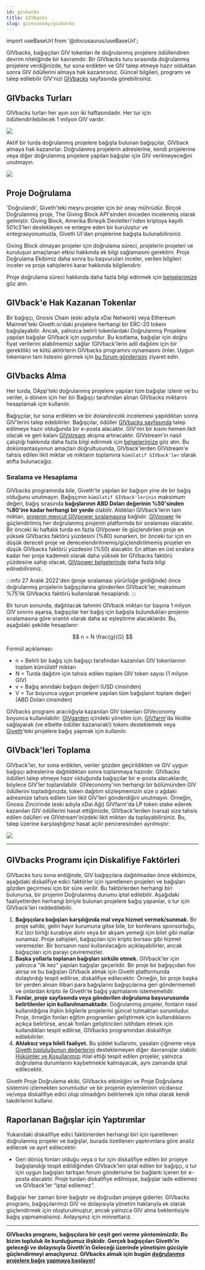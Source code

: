 ```yaml
---
id: givbacks
title: GIVbacks
slug: giveconomy/givbacks
---
```

import useBaseUrl from '@docusaurus/useBaseUrl';

GIVbacks, bağışçıları GIV tokenları ile doğrulanmış projelere ödüllendiren devrim niteliğinde bir kavramdır. Bir GIVbacks turu sırasında doğrulanmış projelere verdiğinizde, tur sona erdikten ve GIV talep etmeye hazır olduktan sonra GIV ödüllerini almaya hak kazanırsınız. Güncel bilgileri, programı ve talep edilebilir GIV'nizi [GIVbacks](https://giveth.io/givbacks) sayfasında görebilirsiniz.

## GIVbacks Turları
GIVbacks turları her ayın son iki haftasındadır. Her tur için ödüllendirilebilecek 1 milyon GIV vardır.

![](https://i.imgur.com/aqqydX7.png)

Aktif bir turda doğrulanmış projelere bağışta bulunan bağışçılar, GIVback almaya hak kazanırlar. Doğrulanmış projelerin adreslerine, kendi projelerine veya diğer doğrulanmış projelere yapılan bağışlar için GIV verilmeyeceğini unutmayın.

![](https://i.imgur.com/Dhk3TV7.png)


## Proje Doğrulama
'Doğrulandı', Giveth'teki meşru projeler için bir onay mührüdür. Birçok Doğrulanmış proje, The Giving Block API'sinden önceden incelenmiş olarak gelmiştir. Giving Block, Amerika Birleşik Devletleri'nden kriptoya kayıtlı 501c3'leri destekleyen ve entegre eden bir kuruluştur ve entegrasyonumuzla, Giveth UI'dan projelerine bağışta bulunabilirsiniz.

Giving Block olmayan projeler için doğrulama süreci, projelerin projeleri ve kuruluşun amaçlanan etkisi hakkında ek bilgi sağlamasını gerektirir. Proje Doğrulama Ekibimiz daha sonra bu başvuruları inceler, verilen bilgileri inceler ve proje sahiplerini karar hakkında bilgilendirir.

Proje doğrulama süreci hakkında daha fazla bilgi edinmek için [belgelerimize](./projectVerification.md) göz atın.

## GIVback'e Hak Kazanan Tokenlar

Bir bağışçı, Gnosis Chain (eski adıyla xDai Network) veya Ethereum Mainnet'teki Giveth.io'daki projelere herhangi bir ERC-20 tokenı bağışlayabilir. Ancak, yalnızca belirli tokenlardaki Doğrulanmış Projelere yapılan bağışlar GIVback için uygundur. Bu kısıtlama, bağışlar için doğru fiyat verilerini alabilmemizi sağlar (GIVback'lerin adil dağılımı için bir gereklilik) ve kötü aktörlerin GIVbacks programını oynamasını önler. Uygun tokenların tam listesini görmek için [bu forum gönderisini](https://forum.giveth.io/t/givbacks-token-list/253) ziyaret edin.

## GIVbacks Alma
Her turda, DApp'teki doğrulanmış projelere yapılan tüm bağışlar izlenir ve bu veriler, o dönem için her bir Bağışçı tarafından alınan GIVbacks miktarını hesaplamak için kullanılır.

Bağışçılar, tur sona erdikten ve bir dolandırıcılık incelemesi yapıldıktan sonra GIV'lerini talep edebilirler. Bağışçılar, ödüller [GIVbacks sayfasında](https://giveth.io/givbacks) talep edilmeye hazır olduğunda bir e-posta alacaktır. GIV'nin bir kısmı hemen likit olacak ve geri kalanı [GIVstream](https://giveth.io/givstream) akışına artıracaktır. GIVstream'in nasıl çalıştığı hakkında daha fazla bilgi edinmek için [belgelerimize](https://giveth.io/givbacks) göz atın. Bu dokümantasyonun amaçları doğrultusunda, GIVback'lerden GIVstream'e tahsis edilen likit miktar ve miktarın toplamına `kümülatif GIVback'ler` olarak atıfta bulunacağız.

### Sıralama ve Hesaplama

GIVbacks programında bile, Giveth'te yapılan bir bağışın yine de bir bağış olduğunu unutmayın. Bağışçının `kümülatif GIVback'lerinin` maksimum değeri, bağış sırasında **bağışlarının ABD Doları değerinin %50'sinden %80'ine kadar herhangi bir yerde** olabilir. Aldıkları GIVback'lerin tam miktarı, [projenin mevcut GIVpower sıralamasına](./GIVpower.md#project-rank) bağlıdır. [GIVpower](./GIVpower.md) ile güçlendirilmiş her doğrulanmış projenin platformda bir sıralaması olacaktır. Bir önceki iki haftalık turda en fazla GIVpower ile güçlendirilen proje en yüksek GIVbacks faktörü yüzdesini (%80) sunarken, bir önceki tur için en düşük dereceli proje ve derecelendirilmemiş/güçlendirilmemiş projeler en düşük GIVbacks faktörü yüzdesini (%50) alacaktır. En alttan en üst sıralara kadar her proje kademeli olarak daha yüksek bir GIVbacks faktörü yüzdesine sahip olacak, [GIVpower belgelerinde](./GIVpower.md#project-ranking) daha fazla bilgi edinebilirsiniz.

:::info
27 Aralık 2022'den (proje sıralaması yürürlüğe girdiğinde) önce doğrulanmış projelerin bağışçılarına gönderilen GIVback'ler, maksimum %75'lik GIVbacks faktörü kullanılarak hesaplandı.
:::

Bir turun sonunda, dağıtılacak tahmini GIVback miktarı tur başına 1 milyon GIV sınırını aşarsa, bağışçılar her bağış için bağışta bulundukları projenin sıralamasına göre orantılı olarak daha az eşleştirme alacaklardır. Bu, aşağıdaki şekilde hesaplanır:

$$
n = N \frac{g}{G}
$$

Formül açıklaması:

* n = Belirli bir bağış için bağışçı tarafından kazanılan GIV tokenlarının toplam kümülatif miktarı
* N = Turda dağıtım için tahsis edilen toplam GIV token sayısı (1 milyon GIV)
* v = Bağış anındaki bağışın değeri (USD cinsinden)
* V = Tur boyunca uygun projelere yapılan tüm bağışların toplam değeri (ABD Doları cinsinden)

GIVbacks programı aracılığıyla kazanılan GIV tokenları GIVeconomy boyunca kullanılabilir: [GIVgarden](https://giveth.io/givgarden) içindeki yönetim için, [GIVfarm](https://giveth.io/givfarm)'da likidite sağlayarak (ve elbette ödüller kazanarak!) tokenı desteklemek veya [Giveth](https://giveth.io/)'teki projelere bağış yapmak için kullanılır.

## GIVback'leri Toplama

GIVback'ler, tur sona erdikten, veriler gözden geçirildikten ve GIV uygun bağışçı adreslerine dağıtıldıktan sonra toplanmaya hazırdır. GIVbacks ödülleri talep etmeye hazır olduğunda bağışçılar bir e-posta alacaklardır, böylece GIV'ler toplanılabilir. GIVeconomy'nin herhangi bir bölümünden GIV ödüllerini topladığınızda, token dağıtım sözleşmemizin size o ağdaki adresinize tahsis edilen tüm likit GIV'leri gönderdiğini unutmayın. Örneğin, Gnosis Zincirinde (eski adıyla xDai Ağı) GIVfarm'da LP token stake ederek kazanılan GIV ödüllerini hasat ettiğinizde, GIVback'lerden (varsa) size tahsis edilen ödülleri ve GIVstream'inizdeki likit miktarı da toplayabilirsiniz. Bu, talep üzerine karşılaştığınız hasat açılır penceresinden ayrılmıştır:

![](https://i.imgur.com/SjSs7M5.png)


---
## GIVbacks Programı için Diskalifiye Faktörleri

GIVbacks turu sona erdiğinde, GIV bağışçılara dağıtılmadan önce ekibimize, aşağıdaki diskalifiye edici faktörler için işaretlenen projeleri ve bağışları gözden geçirmesi için bir süre verilir. Bu faktörlerden herhangi biri bulunursa, bir projenin Doğrulanmış durumu iptal edilebilir. Aşağıdaki faaliyetlerden herhangi biriyle bulunan projelere bağış yapanlar, o tur için GIVback'leri reddedilebilir.

1. **Bağışçılara bağışları karşılığında mal veya hizmet vermek/sunmak.** Bir proje sahibi, geliri hayır kurumuna gitse bile, bir konferans sponsorluğu, Kız İzci birliği kurabiye alımı veya bir akşam yemeği için bilet gibi mallar sunamaz. Proje sahipleri, bağışçıları için kripto borsası gibi hizmet veremezler. Bir borsanın nasıl kullanılacağını açıklayabilirler, ancak bağışçıları için parayı çeviremezler.
2. **Başka yollarla toplanan bağışları sirküle etmek.** GIVback'ler için yalnızca "ilk kez" yapılan bağışlar geçerlidir. Bir proje bir bağışçıdan fon alırsa ve bu bağışları GIVback almak için Giveth platformunda dolaştırdığı tespit edilirse, diskalifiye edilecektir. Örneğin, bir proje başka bir yerden alınan itibari para bağışlarını bağışçılarına geri göndermemeli ve onlardan kripto ile Giveth'te bağış yapmalarını istememelidir.
3. **Fonlar, proje sayfasında veya gönderilen doğrulama başvurusunda belirtilenler için kullanılmamaktadır.** Doğrulanmış projeler, fonların nasıl kullanıldığına ilişkin bilgilerle projelerini güncel tutmaktan sorumludur. Proje, örneğin fonları eğitim programları geliştirmek için kullandıklarını açıkça belirtirse, ancak fonları geliştiricileri istihdam etmek için kullandıkları tespit edilirse, GIVbacks programından diskalifiye edilebilirler.
4. **Ahlaksız veya hileli faaliyet.** Bu şiddet kullanımı, yasaları çiğneme veya [Giveth topluluğunun değerlerini](../../docusaurus-plugin-content-docs-whatisgiveth/current/whatisgiveth.md) desteklemeyen diğer davranışlar olabilir. [Hükümler ve Koşullarımızı](https://giveth.io/tos) ihlal ettiği tespit edilen projeler, yalnızca doğrulama durumlarını kaybetmekle kalmayacak, aynı zamanda iptal edilecektir.

Giveth Proje Doğrulama ekibi, GIVbacks etkinliğini ve Proje Doğrulama sistemini izlemekten sorumludur ve bir projenin eylemlerinin vicdansız ve/veya diskalifiye edici olup olmadığını belirlemek için nihai olarak kendi takdirlerini kullanır.

## Raporlanan Bağışlar için Yaptırımlar

Yukarıdaki diskalifiye edici faktörlerden herhangi biri için işaretlenen doğrulanmış projeler ve bağışlar, burada özetlenen yaptırımlara göre analiz edilecek ve ayırt edilecektir:

- Geri dönüş fonları olduğu veya o tur için diskalifiye edilen bir projeye bağışlandığı tespit edildiğinden GIVback'leri iptal edilen bir bağışçı, o tur için uygun bağışları tartışan forum gönderisine bir bağlantı içeren bir e-posta alacaktır. Proje turdan diskalifiye edilmişse, bağışlar iade edilemez ve GIVback'ler “iptal edilemez”.

Bağışlar her zaman birer bağıştır ve doğrudan projeye giderler. GIVbacks programı, bağışçılarımızı GIV ve dolayısıyla yönetim haklarıyla ek olarak güçlendirmek için oluşturulmuştur, ancak yalnızca GIV alma beklentisiyle bağış yapmamalısınız. Anlayışınız için minnettarız.

---

**GIVbacks programı, bağışçılara bir çeşit geri verme yöntemimizdir. Bu bizim topluluk ile kurduğumuz ilişkidir. Gerçek bağışçıları Giveth'in geleceği ve dolayısıyla Giveth'in Geleceği üzerinde yönetişim gücüyle güçlendirmeyi amaçlıyoruz. GIVbacks almak için bugün [doğrulanmış projelere bağış yapmaya başlayın!](https://giveth.io/projects)**
